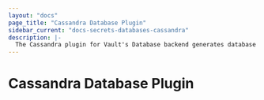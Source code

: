 ```yaml
---
layout: "docs"
page_title: "Cassandra Database Plugin"
sidebar_current: "docs-secrets-databases-cassandra"
description: |-
  The Cassandra plugin for Vault's Database backend generates database credentials to access Cassandra.
---
```


# Cassandra Database Plugin
